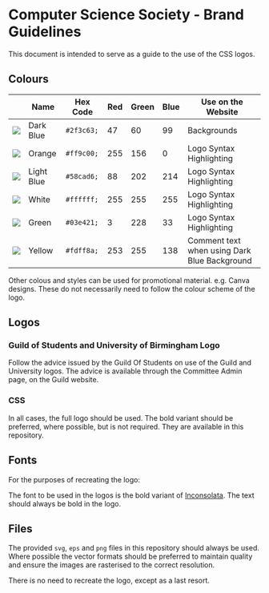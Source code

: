 #  Computer Science Society - Brand Guidelines

This document is intended to serve as a guide to the use of the CSS logos.

## Colours

|                    | Name       | Hex Code   | Red | Green | Blue | Use on the Website                           |
|--------------------|------------|------------|-----|-------|------|----------------------------------------------|
|![][col-dark-blue]  | Dark Blue  | `#2f3c63;` | 47  | 60    | 99   | Backgrounds                                  |
|![][col-orange]     | Orange     | `#ff9c00;` | 255 | 156   | 0    | Logo Syntax Highlighting                     |    
|![][col-light-blue] | Light Blue | `#58cad6;` | 88  | 202   | 214  | Logo Syntax Highlighting                     |            
|![][col-white]      | White      | `#ffffff;` | 255 | 255   | 255  | Logo Syntax Highlighting                     |
|![][col-green]      | Green      | `#03e421;` | 3   | 228   | 33   | Logo Syntax Highlighting                     |
|![][col-yellow]     | Yellow     | `#fdff8a;` | 253 | 255   | 138  | Comment text when using Dark Blue Background |

[col-dark-blue]: https://via.placeholder.com/15/2f3c63/000000?text=+
[col-orange]: https://via.placeholder.com/15/ff9c00/000000?text=+
[col-light-blue]: https://via.placeholder.com/15/58cad6/000000?text=+
[col-white]: https://via.placeholder.com/15/ffffff/000000?text=+
[col-green]: https://via.placeholder.com/15/03e421/000000?text=+
[col-yellow]: https://via.placeholder.com/15/fdff8a/000000?text=+

Other colous and styles can be used for promotional material. e.g. Canva designs. These do not necessarily need to follow the colour scheme of the logo.

## Logos

### Guild of Students and University of Birmingham Logo

Follow the advice issued by the Guild Of Students on use of the Guild and University logos. 
The advice is available through the Committee Admin page, on the Guild website.

### CSS

In all cases, the full logo should be used. The bold variant should be preferred, where possible, but is not required. They are available in this repository.

## Fonts

For the purposes of recreating the logo:

The font to be used in the logos is the bold variant of [Inconsolata](https://fonts.google.com/specimen/Inconsolata). The text should always be bold in the logo. 

## Files

The provided `svg`, `eps` and `png` files in this repository should always be used. Where possible the vector formats should be preferred to maintain quality and ensure the images are rasterised to the correct resolution.

There is no need to recreate the logo, except as a last resort.
